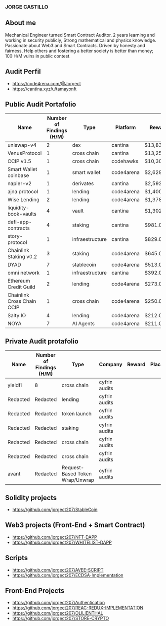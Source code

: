 ### JORGE CASTILLO

## About me

Mechanical Engineer turned Smart Contract Auditor. 2 years learning and working in security publicly, Strong mathematical and physics knowledge. Passionate about Web3 and Smart Contracts. Driven by honesty and fairness, Help others and fostering a better society is better than money; 100 H/M vulns in public contest.

## Audit Perfil

- https://code4rena.com/@Jorgect
- https://cantina.xyz/u/tamayonft

## Public Audit Portafolio

| Name                          | Number of Findings (H/M) | Type            | Platform    | Reward      | Place | Link                                                                 |
|-------------------------------|--------------------------|-----------------|-------------|-------------|-------|----------------------------------------------------------------------|
| uniswap-v4                    | 2                        | dex             | cantina     | $13,835.00  | 9     | [Link](https://cantina.xyz/code/e2cf6906-ec8b-4c78-a585-74ac90615659-overview/leaderboard) |
| VenusProtocol                 | 1                        | cross chain     | cantina     | $13,250.00  | 2     | [Link](https://cantina.xyz/code/ddf86a5c-6f63-430f-aadc-d8742b4b1bcf-overview/leaderboard) |
| CCIP v1.5                     | 1                        | cross chain     | codehawks   | $10,300.00  | 7     | [Link](https://codehawks.cyfrin.io/c/2024-07-CL-CCIP/results?lt=contest&page=1&sc=reward&sj=reward&t=leaderboard) |
| Smart Wallet coinbase         | 1                        | smart wallet    | code4arena  | $2,629.00   | 4     | [Link](https://code4rena.com/audits/2024-03-smart-wallet)            |
| napier-v2                     | 1                        | derivates       | cantina     | $2,592.00   | 4     | [Link](https://cantina.xyz/code/58cd719b-9004-4eca-a113-41d1691c0711-overview/leaderboard) |
| ajna protocol                 | 1                        | lending         | code4arena  | $1,400.00   | 12    | [Link](https://github.com/code-423n4/2023-05-ajna-findings/issues/132) |
| Wise Lending                  | 2                        | lending         | code4arena  | $1,378.00   | 16    | [Link](https://code4rena.com/audits/2024-02-wise-lending)            |
| liquidity-book-vaults         | 4                        | vault           | cantina     | $1,302.00   | 9     | [Link](https://cantina.xyz/code/076935b1-2706-48c6-bf0a-b3656aa24194-overview/leaderboard) |
| defi-app-contracts            | 4                        | staking         | cantina     | $981.00     | 10    | [Link](https://cantina.xyz/code/1b64737c-1373-4ecf-a179-4cd0d7b0b232-overview/leaderboard) |
| story-protocol                | 1                        | infraestructure | cantina     | $829.00     | 58    | [Link](https://cantina.xyz/code/0561defa-eeb2-4a74-8884-5d7a873afa58-overview/leaderboard) |
| Chainlink Staking v0.2        | 3                        | staking         | code4arena  | $645.00     | 36    | [Link](https://code4rena.com/audits/2023-08-chainlink-staking-v02)  |
| DYAD                          | 7                        | stablecoin      | code4arena  | $513.00     | 17    | [Link](https://code4rena.com/audits/2024-04-dyad)                    |
| omni network                  | 1                        | infraestructure | cantina     | $392.00     | 23    | [Link](https://cantina.xyz/code/d139882b-2d3a-49ac-9849-9dccef584090-overview/leaderboard) |
| Ethereum Credit Guild         | 2                        | lending         | code4arena  | $273.00     | 47    | [Link](https://code4rena.com/audits/2023-12-ethereum-credit-guild)  |
| Chainlink Cross Chain CCIP    | 1                        | cross chain     | code4arena  | $250.00     | 28    |                                                                      |
| Salty.IO                      | 4                        | lending         | code4arena  | $212.00     | 57    | [Link](https://code4rena.com/audits/2024-01-saltyio)                 |
| NOYA                          | 7                        | AI Agents       | code4arena  | $211.00     | 37    | [Link](https://code4rena.com/audits/2024-04-noya)                    |

## Private Audit protafolio

| Name           | Number of Findings (H/M) | Type        | Company        | Reward | Place | Link                                                                 |
|----------------|--------------------------|-------------|----------------|--------|-------|----------------------------------------------------------------------|
| yieldfi        | 8                        | cross chain | cyfrin audits  |        |       | [Link](https://github.com/Cyfrin/cyfrin-audit-reports/blob/main/reports/2025-04-24-cyfrin-yieldfi-v2.0.pdf) |
| Redacted |   Redacted                     | lending     | cyfrin audits  |        |       | No public                                                            |
| Redacted          |    Redacted                    | token launch| cyfrin audits  |        |       | No public                                                            |
| Redacted      |      Redacted                  | staking     | cyfrin audits  |        |       | No public                                                            |
|    Redacted  | Redacted                       | cross chain | cyfrin audits  |        |       | No public                                                            |
|     Redacted    | Redacted                      | cross chain | cyfrin audits  |        |       | No public                                                            |
|     avant    | Redacted                      | Request-Based Token Wrap/Unwrap | cyfrin audits  |        |       | [link](https://github.com/Cyfrin/cyfrin-audit-reports/blob/main/reports/2025-08-28-cyfrin-avant-max-v2.0.pdf)                                                            |

## Solidity projects

- https://github.com/jorgect207/StableCoin

## Web3 projects (Front-End + Smart Contract)

- https://github.com/jorgect207/NFT-DAPP
- https://github.com/jorgect207/WHITELIST-DAPP

## Scripts

- https://github.com/jorgect207/AVEE-SCRIPT
- https://github.com/jorgect207/ECDSA-Implementation

## Front-End Projects

- https://github.com/jorgect207/Authentication
- https://github.com/jorgect207/REAC-REDUX-IMPLEMENTATION
- https://github.com/jorgect207/OLILIENTHAL
- https://github.com/jorgect207/STORE-CRYPTO



